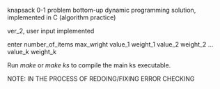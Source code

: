 knapsack 0-1 problem bottom-up dynamic programming solution, implemented in C
(algorithm practice)

ver_2, user input implemented

enter number_of_items max_wright value_1 weight_1 value_2 weight_2 ... value_k weight_k

Run *make* or *make ks* to compile the main ks executable.

NOTE: IN THE PROCESS OF REDOING/FIXING ERROR CHECKING
